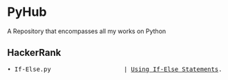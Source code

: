 # PyHub
A Repository that encompasses all my works on Python
## HackerRank
<pre>
• If-Else.py                    | <a href="https://www.hackerrank.com/challenges/py-if-else/problem?h_r=next-challenge&h_v=zen&isFullScreen=true">Using If-Else Statements</a>.
</pre>